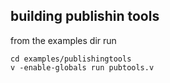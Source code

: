 ## building publishin tools

from the examples dir run

```
cd examples/publishingtools
v -enable-globals run pubtools.v
```
